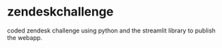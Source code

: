 # zendeskchallenge
coded zendesk challenge using python and the streamlit library to publish the webapp.
